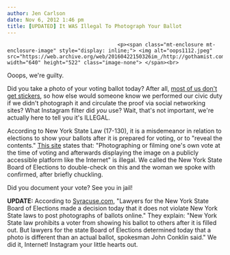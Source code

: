 ```yaml
---
author: Jen Carlson
date: Nov 6, 2012 1:46 pm
title: [UPDATED] It WAS Illegal To Photograph Your Ballot
---
```


	
										<p><span class="mt-enclosure mt-enclosure-image" style="display: inline;"> <img alt="oops1112.jpeg" src="https://web.archive.org/web/20160422150326im_/http://gothamist.com/attachments/arts_jen/oops1112.jpeg" width="640" height="522" class="image-none"> </span><br>
<span class="photo_caption">Ooops, we&apos;re guilty.</span></p>

<p>Did you take a photo of your voting ballot today? After all, <a href="https://web.archive.org/web/20160422150326/http://gothamist.com/2012/11/06/wheres_your_i_voted_sticker.php">most of us don&apos;t get stickers</a>, so how else would someone know we performed our civic duty if we didn&apos;t photograph it and circulate the proof via social networking sites? What Instagram filter did <em>you</em> use? Wait, that&apos;s not important, we&apos;re actually here to tell you it&apos;s ILLEGAL. </p>

<p>According to New York State Law (17-130), it is a misdemeanor in relation to elections to show your ballots after it is prepared for voting, or to &quot;reveal the contents.&quot; <a href="https://web.archive.org/web/20160422150326/http://www.citmedialaw.org/state-law-documenting-vote-2012#NY">This site</a> states that: &quot;Photographing or filming one&apos;s own vote at the time of voting and afterwards displaying the image on a publicly accessible platform like the Internet&quot; is illegal. We called the New York State Board of Elections to double-check on this and the woman we spoke with confirmed, after briefly chuckling.</p>

<p>Did you document your vote? See you in jail!</p>

<p><strong>UPDATE:</strong> According to <a href="https://web.archive.org/web/20160422150326/http://www.syracuse.com/news/index.ssf/2012/11/posting_photos_of_your_ballot.html">Syracuse.com</a>, &quot;Lawyers for the New York State Board of Elections made a decision today that it does not violate New York State laws to post photographs of ballots online.&quot; They explain: &quot;New York State law prohibits a voter from showing his ballot to others after it is filled out. But lawyers for the state Board of Elections determined today that a photo is different than an actual ballot, spokesman John Conklin said.&quot; We did it, Internet! Instagram your little hearts out.</p>					
										
									
				
